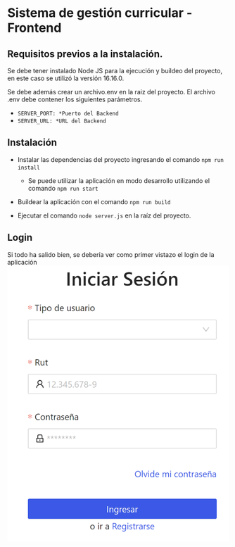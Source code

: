 # Sistema de gestión curricular - Frontend

## Requisitos previos a la instalación.

Se debe tener instalado Node JS para la ejecución y buildeo del proyecto, en este caso se utilizó la versión 16.16.0.

Se debe además crear un archivo.env en la raiz del proyecto. El archivo .env debe contener los siguientes parámetros.

- `SERVER_PORT: *Puerto del Backend`
- `SERVER_URL: *URL del Backend`

## Instalación

- Instalar las dependencias del proyecto ingresando el comando `npm run install`

  - Se puede utilizar la aplicación en modo desarrollo utilizando el comando `npm run start`

- Buildear la aplicación con el comando `npm run build`

- Ejecutar el comando `node server.js` en la raíz del proyecto.

## Login

Si todo ha salido bien, se debería ver como primer vistazo el login de la aplicación
![Login de la aplicación](./readme/img/Login.png)
